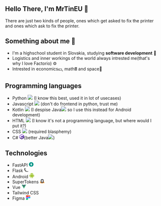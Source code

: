 ## Hello There, I'm MrTinEU 👋
There are just two kinds of people, ones which get asked to fix the printer and ones which ask to fix the printer.
## Something about me 📃
- I'm a highschool student in Slovakia, studying **software development** 📘
- Logistics and inner workings of the world always intrested me(that's why I love Factorio) ⚙️
- Intrested in economics💵, math🖩 and space🚀
## Programming languages
- Python <img src = 'https://github.com/MarikIshtar007/MarikIshtar007/blob/master/images/python2.png' height='15'/> (I know this best, used it in lot of usecases)
- Javascript <img src = 'https://github.com/MarikIshtar007/MarikIshtar007/blob/master/images/js.svg' width='15'/> (don't do frontend in python, trust me)
- Kotlin <img src = 'https://github.com/MarikIshtar007/MarikIshtar007/blob/master/images/kotlin.svg' width='15'/> (I despise Java<img src='https://github.com/MarikIshtar007/MarikIshtar007/blob/master/images/java.svg' width='15'/> so I use this instead for Android development)
- HTML <img src = 'https://github.com/MarikIshtar007/MarikIshtar007/blob/master/images/html.svg' width='15'/> (I know it's not a programming language, but where would I put it?)
- CSS  <img src = 'https://github.com/MarikIshtar007/MarikIshtar007/blob/master/images/css.svg' width='15'/> (required blasphemy)
- C# <img src = "https://github.com/mrtineu/mrtineu/blob/main/c-sharp-c.svg" width='15' />(better Java<img src='https://github.com/MarikIshtar007/MarikIshtar007/blob/master/images/java.svg' width='15'/>)
## Technologies
- FastAPI  <img src = "https://github.com/mrtineu/mrtineu/blob/main/FastAPI.svg" width='15' />
- Flask  <img src = "https://github.com/mrtineu/mrtineu/blob/main/flask.svg" width='15' />
- Android  <img src = "https://github.com/mrtineu/mrtineu/blob/main/android-6.svg" width='15' />
- SuperTokens  <img src = "https://github.com/mrtineu/mrtineu/blob/main/supertokens-icon-seeklogo.svg" width='15' />
- Vue  <img src = "https://github.com/mrtineu/mrtineu/blob/main/vue-svgrepo-com.svg" width='15' />
- Tailwind CSS  <img src = "https://upload.wikimedia.org/wikipedia/commons/d/d5/Tailwind_CSS_Logo.svg" width='15' height='15' />
- Figma  <img src = "https://github.com/mrtineu/mrtineu/blob/main/Figma-logo.svg" width='15' height='15' />
